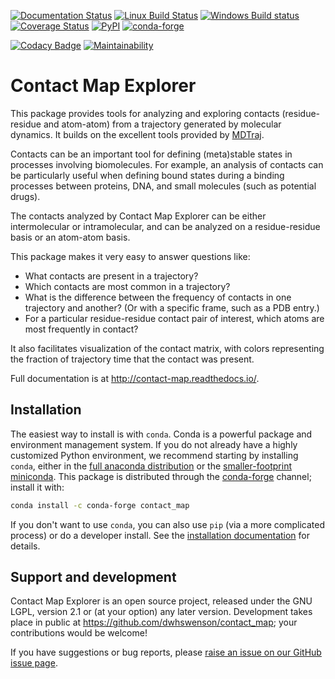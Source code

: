 [![Documentation Status](https://readthedocs.org/projects/contact-map/badge/?version=latest)](http://contact-map.readthedocs.io/en/latest/?badge=latest)
[![Linux Build Status](https://travis-ci.org/dwhswenson/contact_map.svg?branch=master)](https://travis-ci.org/dwhswenson/contact_map)
[![Windows Build status](https://ci.appveyor.com/api/projects/status/em3fo96sjrg2vmcc/branch/master?svg=true)](https://ci.appveyor.com/project/dwhswenson/contact-map/branch/master)
[![Coverage Status](https://coveralls.io/repos/github/dwhswenson/contact_map/badge.svg?branch=master)](https://coveralls.io/github/dwhswenson/contact_map?branch=master)
[![PyPI](https://img.shields.io/pypi/v/contact-map.svg)](https://pypi.python.org/pypi/contact-map/)
[![conda-forge](https://img.shields.io/conda/v/conda-forge/contact_map.svg)](https://github.com/conda-forge/contact_map-feedstock)

[![Codacy Badge](https://api.codacy.com/project/badge/Grade/f7f3cf53698e4655ac8895f13fa5dea6)](https://www.codacy.com/app/dwhswenson/contact_map?utm_source=github.com&amp;utm_medium=referral&amp;utm_content=dwhswenson/contact_map&amp;utm_campaign=Badge_Grade)
[![Maintainability](https://api.codeclimate.com/v1/badges/84768756d594176d8da6/maintainability)](https://codeclimate.com/github/dwhswenson/contact_map/maintainability)

# Contact Map Explorer

This package provides tools for analyzing and exploring contacts
(residue-residue and atom-atom) from a trajectory generated by molecular
dynamics. It builds on the excellent tools provided by
[MDTraj](http://mdtraj.org).

Contacts can be an important tool for defining (meta)stable states in
processes involving biomolecules. For example, an analysis of contacts can
be particularly useful when defining bound states during a binding processes
between proteins, DNA, and small molecules (such as potential drugs).

The contacts analyzed by Contact Map Explorer can be either intermolecular or
intramolecular, and can be analyzed on a residue-residue basis or an atom-atom
basis.

This package makes it very easy to answer questions like:

* What contacts are present in a trajectory?
* Which contacts are most common in a trajectory?
* What is the difference between the frequency of contacts in one trajectory
  and another?  (Or with a specific frame, such as a PDB entry.)
* For a particular residue-residue contact pair of interest, which atoms are
  most frequently in contact?

It also facilitates visualization of the contact matrix, with colors
representing the fraction of trajectory time that the contact was present.

Full documentation is at http://contact-map.readthedocs.io/.

## Installation

The easiest way to install is with `conda`. Conda is a powerful package and
environment management system. If you do not already have a highly
customized Python environment, we recommend starting by installing `conda`,
either in the [full anaconda
distribution](https://www.anaconda.com/download/) or the [smaller-footprint
miniconda](https://conda.io/miniconda.html). This package is distributed
through the [conda-forge](http://conda-forge.org) channel; install it with:

```bash
conda install -c conda-forge contact_map
```

If you don't want to use `conda`, you can also use `pip` (via a more
complicated process) or do a developer install. See the [installation
documentation](http://contact-map.readthedocs.io/en/latest/installing.html)
for details.

## Support and development

Contact Map Explorer is an open source project, released under the GNU LGPL,
version 2.1 or (at your option) any later version. Development takes place
in public at https://github.com/dwhswenson/contact_map; your contributions
would be welcome!

If you have suggestions or bug reports, please [raise an issue on our GitHub
issue page](https://github.com/dwhswenson/contact_map/issues).
